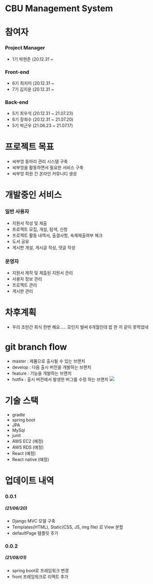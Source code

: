CBU Management System
=====================

# 참여자
### Project Manager
* 1기 박현준 (20.12.31 ~
### Front-end
* 6기 최지미 (20.12.31 ~
* 7기 김지윤 (20.12.31 ~
### Back-end
* 5기 최우석 (20.12.31 ~ 21.07.23)
* 6기 장희수 (20.12.31 ~ 21.07.20)
* 5기 박근우 (21.06.23 ~ 21.07.17)

# 프로젝트 목표
* 씨부엉 동아리 관리 시스템 구축
* 씨부엉을 활동하면서 필요한 서비스 구축
* 씨부엉 회원 간 온라인 커뮤니티 생성

# 개발중인 서비스
### 일반 사용자
* 지원서 작성 및 제출
* 프로젝트 모집, 개설, 탐색, 신청
* 프로젝트 활동 내역서, 출결사항, 숙제제출여부 체크
* 도서 공유
* 게시판 개설, 게시글 작성, 댓글 작성
### 운영자
* 지원서 제작 및 제출된 지원서 관리
* 사용자 정보 관리
* 프로젝트 관리
* 게시판 관리

# 차후계획
* 우리 조만간 회식 한번 해요..... 모인지 벌써 6개월인데 밥 한 끼 같이 못먹었네 

# git branch flow
* master : 제품으로 출시될 수 있는 브랜치
* develop : 다음 출시 버전을 개발하는 브랜치
* feature : 기능을 개발하는 브랜치
* hotfix : 출시 버전에서 발생한 버그를 수정 하는 브랜치
![](https://media.vlpt.us/images/keywookim/post/705465f0-29a4-4623-8c5f-7958c111834c/gitflow-1.png)
# 기술 스택
* gradle
* spring boot
* JPA
* MySql
* junit
* AWS EC2 (예정)
* AWS RDS (예정)
* React (예정)
* React native (예정)

# 업데이트 내역
### 0.0.1 
##### (21/06/20)
* Django MVC 모델 구축
* Templates(HTML), Static(CSS, JS, img file) 로 View 분할
* defaultPage 템플릿 추가

### 0.0.2
##### (21/08/01)
* spring boot로 프레임워크 변경
* front 프레임워크로 리엑트 추가
